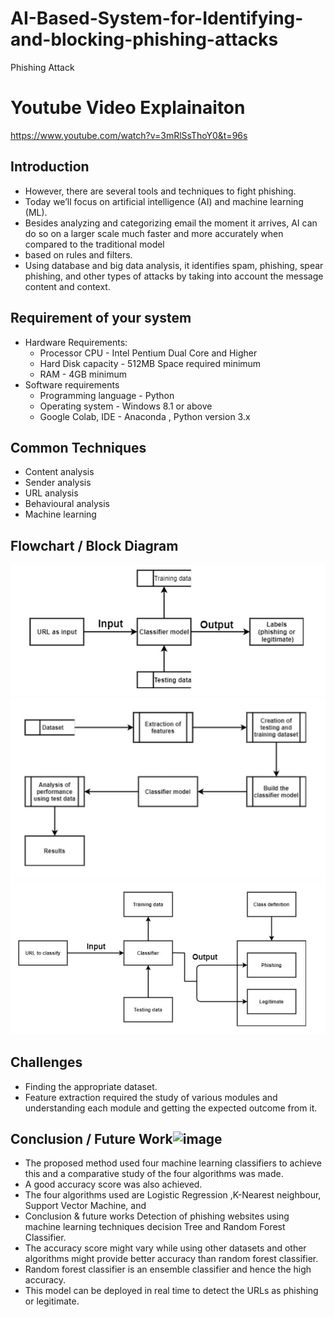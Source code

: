# AI-Based-System-for-Identifying-and-blocking-phishing-attacks
Phishing Attack

# Youtube Video Explainaiton 
https://www.youtube.com/watch?v=3mRlSsThoY0&t=96s

## Introduction 
* However, there are several tools and techniques to fight phishing. 
* Today we’ll focus on artificial intelligence (AI) and machine learning (ML).
* Besides analyzing and categorizing email the moment it arrives, AI can do so on a larger scale much faster and more accurately when compared to the traditional model
* based on rules and filters.
* Using database and big data analysis, it identifies spam, phishing, spear phishing, and other types of attacks by taking into account the message content and context.

## Requirement of your system
* Hardware Requirements: 
  * Processor CPU - Intel Pentium Dual Core and Higher 
  * Hard Disk capacity - 512MB Space required minimum
  * RAM - 4GB minimum
* Software requirements
  * Programming language - Python 
  * Operating system - Windows 8.1 or above 
  * Google Colab, IDE - Anaconda , Python version 3.x


## Common Techniques
* Content analysis
* Sender analysis
* URL analysis
* Behavioural analysis
* Machine learning 

## Flowchart / Block Diagram
![Alt text](https://github.com/NeErAgOsRaNi/AI-Based-System-for-Identifying-and-blocking-phishing-attacks/blob/2f45415e7449c0c3b0256dd90853fbbc49ce091e/Flowchart_BlockDiagram/Img1.jpg)
![Alt text](https://github.com/NeErAgOsRaNi/AI-Based-System-for-Identifying-and-blocking-phishing-attacks/blob/d1309056665651d98ad43ca97285cea92b73d3f0/Flowchart_BlockDiagram/Img2.jpg)
![Alt text](https://github.com/NeErAgOsRaNi/AI-Based-System-for-Identifying-and-blocking-phishing-attacks/blob/d1309056665651d98ad43ca97285cea92b73d3f0/Flowchart_BlockDiagram/Img3.jpg)

## Challenges
* Finding the appropriate dataset.
* Feature extraction required the study of various modules and understanding each module and getting the expected outcome from it.

## Conclusion / Future Work![image](https://user-images.githubusercontent.com/91012774/235733429-172fc830-5342-47ce-8f89-7c400ab014d0.png)
* The proposed method used four machine learning classifiers to achieve this and a comparative study of the four algorithms was made. 
* A good accuracy score was also achieved. 
* The four algorithms used are Logistic Regression ,K-Nearest neighbour, Support Vector Machine, and 
* Conclusion & future works Detection of phishing websites using machine learning techniques decision Tree and Random Forest Classifier.
* The accuracy score might vary while using other datasets and other algorithms might provide better accuracy than random forest classifier.
* Random forest classifier is an ensemble classifier and hence the high accuracy.
* This model can be deployed in real time to detect the URLs as phishing or legitimate.
